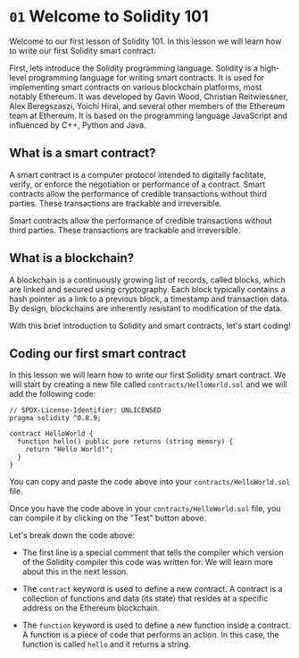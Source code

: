 # `01` Welcome to Solidity 101

Welcome to our first lesson of Solidity 101. In this lesson we will learn how to write our first Solidity smart contract.

First, lets introduce the Solidity programming language. Solidity is a high-level programming language for writing smart contracts. It is used for implementing smart contracts on various blockchain platforms, most notably Ethereum. It was developed by Gavin Wood, Christian Reitwiessner, Alex Beregszaszi, Yoichi Hirai, and several other members of the Ethereum team at Ethereum. It is based on the programming language JavaScript and influenced by C++, Python and Java.

## What is a smart contract?

A smart contract is a computer protocol intended to digitally facilitate, verify, or enforce the negotiation or performance of a contract. Smart contracts allow the performance of credible transactions without third parties. These transactions are trackable and irreversible.

Smart contracts allow the performance of credible transactions without third parties. These transactions are trackable and irreversible.

## What is a blockchain?

A blockchain is a continuously growing list of records, called blocks, which are linked and secured using cryptography. Each block typically contains a hash pointer as a link to a previous block, a timestamp and transaction data. By design, blockchains are inherently resistant to modification of the data.

With this brief introduction to Solidity and smart contracts, let's start coding!

## Coding our first smart contract

In this lesson we will learn how to write our first Solidity smart contract. We will start by creating a new file called `contracts/HelloWorld.sol` and we will add the following code:

```solidity
// SPDX-License-Identifier: UNLICENSED
pragma solidity ^0.8.9;

contract HelloWorld {
  function hello() public pure returns (string memory) {
    return "Hello World!";
  }
}

```

You can copy and paste the code above into your `contracts/HelloWorld.sol` file.

Once you have the code above in your `contracts/HelloWorld.sol` file, you can compile it by clicking on the "Test" button above.

Let's break down the code above:

- The first line is a special comment that tells the compiler which version of the Solidity compiler this code was written for. We will learn more about this in the next lesson.

- The `contract` keyword is used to define a new contract. A contract is a collection of functions and data (its state) that resides at a specific address on the Ethereum blockchain.

- The `function` keyword is used to define a new function inside a contract. A function is a piece of code that performs an action. In this case, the function is called `hello` and it returns a string.
